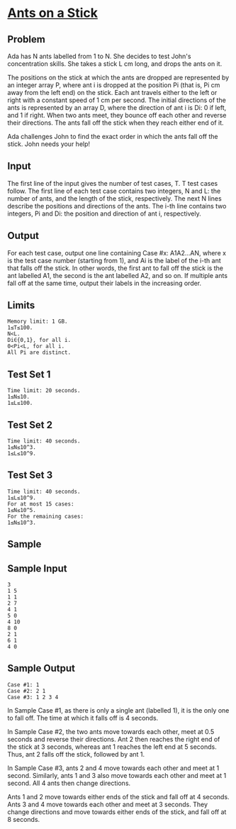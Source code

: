 # [Ants on a Stick](https://codingcompetitions.withgoogle.com/kickstart/round/00000000008cb4d1/0000000000b209bc)

## Problem
Ada has N ants labelled from 1 to N. She decides to test John's concentration skills. She takes a stick L cm long, and drops the ants on it.

The positions on the stick at which the ants are dropped are represented by an integer array P, where ant i is dropped at the position Pi (that is, Pi cm away from the left end) on the stick. Each ant travels either to the left or right with a constant speed of 1 cm per second. The initial directions of the ants is represented by an array D, where the direction of ant i is Di: 0 if left, and 1 if right. When two ants meet, they bounce off each other and reverse their directions. The ants fall off the stick when they reach either end of it.

Ada challenges John to find the exact order in which the ants fall off the stick. John needs your help!

## Input
The first line of the input gives the number of test cases, T. T test cases follow.
The first line of each test case contains two integers, N and L: the number of ants, and the length of the stick, respectively.
The next N lines describe the positions and directions of the ants. The i-th line contains two integers, Pi and Di: the position and direction of ant i, respectively.

## Output
For each test case, output one line containing Case #x: A1A2…AN, where x is the test case number (starting from 1), and Ai is the label of the i-th ant that falls off the stick. In other words, the first ant to fall off the stick is the ant labelled A1, the second is the ant labelled A2, and so on. If multiple ants fall off at the same time, output their labels in the increasing order.

## Limits
```
Memory limit: 1 GB.
1≤T≤100.
N<L.
Di∈{0,1}, for all i.
0<Pi<L, for all i.
All Pi are distinct.
```

## Test Set 1
```
Time limit: 20 seconds.
1≤N≤10.
1≤L≤100.
```
## Test Set 2
```
Time limit: 40 seconds.
1≤N≤10^3.
1≤L≤10^9.
```
## Test Set 3
```
Time limit: 40 seconds.
1≤L≤10^9.
For at most 15 cases:
1≤N≤10^5.
For the remaining cases:
1≤N≤10^3.
```
## Sample
## Sample Input
```
3
1 5
1 1
2 7
4 1
5 0
4 10
8 0
2 1
6 1
4 0
```
## Sample Output
```
Case #1: 1
Case #2: 2 1
Case #3: 1 2 3 4
```
In Sample Case #1, as there is only a single ant (labelled 1), it is the only one to fall off. The time at which it falls off is 4 seconds.

In Sample Case #2, the two ants move towards each other, meet at 0.5 seconds and reverse their directions. Ant 2 then reaches the right end of the stick at 3 seconds, whereas ant 1 reaches the left end at 5 seconds. Thus, ant 2 falls off the stick, followed by ant 1.

In Sample Case #3, ants 2 and 4 move towards each other and meet at 1 second. Similarly, ants 1 and 3 also move towards each other and meet at 1 second. All 4 ants then change directions.

Ants 1 and 2 move towards either ends of the stick and fall off at 4 seconds.
Ants 3 and 4 move towards each other and meet at 3 seconds. They change directions and move towards either ends of the stick, and fall off at 8 seconds.
